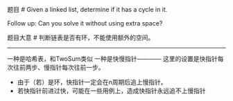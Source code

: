 ﻿题目 #
Given a linked list, determine if it has a cycle in it.

Follow up:
Can you solve it without using extra space?

题目大意 #
判断链表是否有环，不能使用额外的空间。

---
一种是哈希表，和TwoSum类似
一种是快慢指针————
这里的设置是快指针每次往前两步、慢指针每次往前一步。
- 由于（若）是环，快指针一定会在n周期后追上慢指针。
- 若快指针前进过快，可能在一些用例上，造成快指针永远追不上慢指针